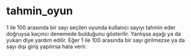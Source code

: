 # tahmin_oyun
1 ile 100 arasında bir sayı seçilen oyunda kullanıcı sayıyı tahmin eder doğruysa kaçıncı denemede bulduğunu gösterilir. Yanlışsa aşağı ya da yukarı diye yardım edilir.
Eğer 1 ile 100 arasında bir sayı girilmezse ya da sayı dışı giriş yapılırsa hata verir.
